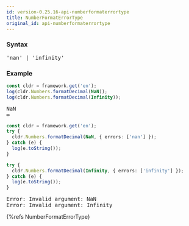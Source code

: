 ```yaml
---
id: version-0.25.16-api-numberformaterrortype
title: NumberFormatErrorType
original_id: api-numberformaterrortype
---
```


### Syntax

<pre class="syntax">
'nan' | 'infinity'
</pre>

### Example

```typescript
const cldr = framework.get('en');
log(cldr.Numbers.formatDecimal(NaN));
log(cldr.Numbers.formatDecimal(Infinity));
```
<pre class="output">
NaN
∞
</pre>

```typescript
const cldr = framework.get('en');
try {
  cldr.Numbers.formatDecimal(NaN, { errors: ['nan'] });
} catch (e) {
  log(e.toString());
}

try {
  cldr.Numbers.formatDecimal(Infinity, { errors: ['infinity'] });
} catch (e) {
  log(e.toString());
}
```
<pre class="output">
Error: Invalid argument: NaN
Error: Invalid argument: Infinity
</pre>


{%refs NumberFormatErrorType}

